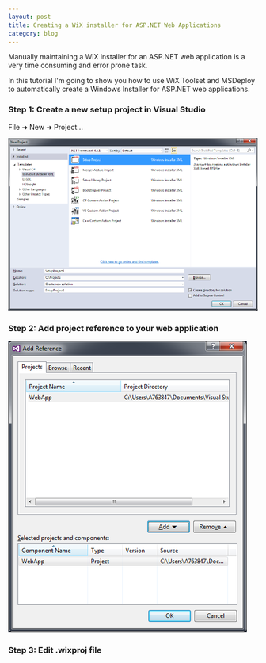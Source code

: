 ```yaml
---
layout: post
title: Creating a WiX installer for ASP.NET Web Applications
category: blog
---
```


Manually maintaining a WiX installer for an ASP.NET web application is a very time consuming and error prone task.

In this tutorial I'm going to show you how to use WiX Toolset and MSDeploy to automatically create a Windows Installer for ASP.NET web applications.

### Step 1: Create a new setup project in Visual Studio

File &#10140; New &#10140; Project...

![Create New WiX Project](/images/wix_aspnet_tutorial/new_wix_project.png)

### Step 2: Add project reference to your web application

![Add Project Reference](/images/wix_aspnet_tutorial/add_project_reference.png)

### Step 3: Edit .wixproj file
